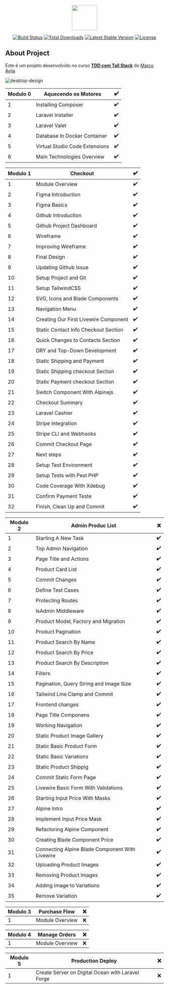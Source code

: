 <p align="center"><a href="https://laravel.com" target="_blank"><img src="https://user-images.githubusercontent.com/37590954/163650889-d9b190fe-9e21-43da-9515-0d124bb33a90.png" width="80"></a></p>

<p align="center">
<a href="https://travis-ci.org/laravel/framework"><img src="https://travis-ci.org/laravel/framework.svg" alt="Build Status"></a>
<a href="https://packagist.org/packages/laravel/framework"><img src="https://img.shields.io/packagist/dt/laravel/framework" alt="Total Downloads"></a>
<a href="https://packagist.org/packages/laravel/framework"><img src="https://img.shields.io/packagist/v/laravel/framework" alt="Latest Stable Version"></a>
<a href="https://packagist.org/packages/laravel/framework"><img src="https://img.shields.io/packagist/l/laravel/framework" alt="License"></a>
</p>

## About Project

Este é um projeto desenvolvido no curso **[TDD com Tall Stack](https://pay.kiwify.com.br/8pzHBxF)** do [Marco Avila](https://www.youtube.com/watch?v=izGoyL8ZQFY)

![desktop-design](https://user-images.githubusercontent.com/37590954/163650878-df64d333-3f12-4aac-997c-b1c4f7e76310.png)
    
| Modulo 0 | Aquecendo os Motores           | ✔️ |
|----------|--------------------------------|---|
| 1        | Installing Composer            | ✔️ |
| 2        | Laravel Installer              | ✔️ |
| 3        | Laravel Valet                  | ✔️ |
| 4        | Database In Docker Container   | ✔️ |
| 5        | Virtual Studio Code Extensions | ✔️ |
| 6        | Main Technologies Overview     | ✔️ |

| Modulo 1 | Checkout                              | ✔️ |
|----------|---------------------------------------|---|
| 1        | Module Overview                       | ✔️ |
| 2        | Figma Introduction                    | ✔️ |
| 3        | Figma Basics                          | ✔️ |
| 4        | Github Introduction                   | ✔️ |
| 5        | Github Project Dashboard              | ✔️ |
| 6        | Wireframe                             | ✔️ |
| 7        | Improving Wireframe                   | ✔️ |
| 8        | Final Design                          | ✔️ |
| 9        | Updating Github Issue                 | ✔️ |
| 10       | Setup Project and Git                 | ✔️ |
| 11       | Setup TailwindCSS                     | ✔️ |
| 12       | SVG, Icons and Blade Components       | ✔️ |
| 13       | Navigation Menu                       | ✔️ |
| 14       | Creating Our First Livewire Component | ✔️ |
| 15       | Static Contact Info Checkout Section  | ✔️ |
| 16       | Quick Changes to Contacts Section     | ✔️ |
| 17       | DRY and Top-Down Development          | ✔️ |
| 18       | Static Shipping and Payment           | ✔️ |
| 19       | Static Shipping checkout Section      | ✔️ |
| 20       | Static Payment checkout Section       | ✔️ |
| 21       | Switch Component With Alpinejs        | ✔️ |
| 22       | Checkout Summary                      | ✔️ |
| 23       | Laravel Cashier                       | ✔️ |
| 24       | Stripe Integration                    | ✔️ |
| 25       | Stripe CLI and Webhooks               | ✔️ |
| 26       | Commit Checkout Page                  | ✔️ |
| 27       | Next steps                            | ✔️ |
| 28       | Setup Test Environment                | ✔️ |
| 29       | Setup Tests with Pest PHP             | ✔️ |
| 30       | Code Coverage With Xdebug             | ✔️ |
| 31       | Confirm Payment Teste                 | ✔️ |
| 32       | Finish, Clean Up and Commit           | ✔️ |

| Modulo 2 | Admin Produc List                                  | ❌ |
|----------|----------------------------------------------------|---|
| 1        | Starting A New Task                                | ✔️ |
| 2        | Top Admin Navigation                               | ✔️ |
| 3        | Page Title and Actions                             | ✔️ |
| 4        | Product Card List                                  | ✔️ |
| 5        | Commit Changes                                     | ✔️ |
| 6        | Define Test Cases                                  | ✔️ |
| 7        | Protecting Routes                                  | ✔️ |
| 8        | IsAdmin Middleware                                 | ✔️ |
| 9        | Product Model, Factory and Migration               | ✔️ |
| 10       | Product Pagination                                 | ✔️ |
| 11       | Product Search By Name                             | ✔️ |
| 12       | Product Search By Price                            | ✔️ |
| 13       | Product Search By Description                      | ✔️ |
| 14       | Filters                                            | ✔️ |
| 15       | Pagination, Query String and Image Size            | ✔️ |
| 16       | Tailwind Line Clamp and Commit                     | ✔️ |
| 17       | Frontend changes                                   | ✔️ |
| 18       | Page Title Componens                               | ✔️ |
| 19       | Working Navigation                                 | ✔️ |
| 20       | Static Product Image Gallery                       | ✔️ |
| 21       | Static Basic Product Form                          | ✔️ |
| 22       | Static Basic Variations                            | ✔️ |
| 23       | Static Product Shippig                             | ✔️ |
| 24       | Commit Static Form Page                            | ✔️ |
| 25       | Livewire Basic Form With Validations               | ✔️ |
| 26       | Starting Input Price With Masks                    | ✔️ |
| 27       | Alpine Intro                                       | ✔️ |
| 28       | Implement Input Price Mask                         | ✔️ |
| 29       | Refactoring Alpine Component                       | ✔️ |
| 30       | Creating Blade Component Price                     | ✔️ |
| 31       | Connecting Alpine Blade Component With Livewire    | ✔️ |
| 32       | Uploading Product Images                           | ✔️ |
| 33       | Removing Product Images                            | ✔️ |
| 34       | Adding Image to Variations                         | ✔️ |
| 35       | Remove Variation                                   | ✔️ |

| Modulo 3 | Purchase Flow                         | ❌ |
|----------|---------------------------------------|---|
| 1        | Module Overview                       | ❌ |

| Modulo 4 | Manage Orders                         | ❌ |
|----------|---------------------------------------|---|
| 1        | Module Overview                       | ❌ |

| Modulo 5 | Production Deploy                                 | ❌ |
|----------|---------------------------------------------------|---|
| 1        | Create Server on Digital Ocean with Laravel Forge | ❌ |